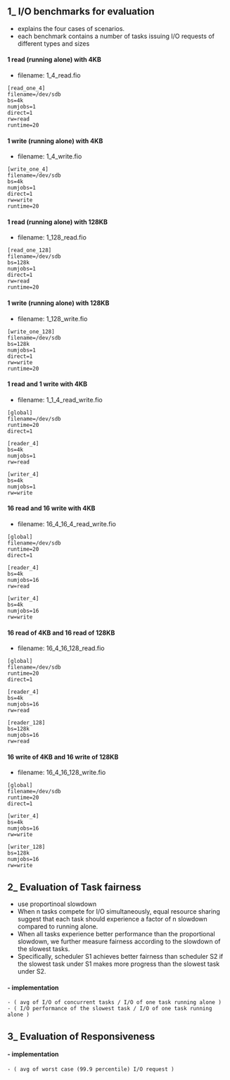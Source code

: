 ## 1_ I/O benchmarks for evaluation
- explains the four cases of scenarios.
- each benchmark contains a number of tasks issuing I/O requests of different types and sizes

#### 1 read (running alone) with 4KB
- filename: 1_4_read.fio

```
[read_one_4]
filename=/dev/sdb
bs=4k
numjobs=1
direct=1
rw=read
runtime=20

```

#### 1 write (running alone) with 4KB
- filename: 1_4_write.fio

```
[write_one_4]
filename=/dev/sdb
bs=4k
numjobs=1
direct=1
rw=write
runtime=20

```

#### 1 read (running alone) with 128KB
- filename: 1_128_read.fio

```
[read_one_128]
filename=/dev/sdb
bs=128k
numjobs=1
direct=1
rw=read
runtime=20

```

#### 1 write (running alone) with 128KB
- filename: 1_128_write.fio

```
[write_one_128]
filename=/dev/sdb
bs=128k
numjobs=1
direct=1
rw=write
runtime=20

```



#### 1 read and 1 write with 4KB
- filename: 1_1_4_read_write.fio

```
[global]
filename=/dev/sdb
runtime=20
direct=1

[reader_4]
bs=4k
numjobs=1
rw=read

[writer_4]
bs=4k
numjobs=1
rw=write

```

#### 16 read and 16 write with 4KB
- filename: 16_4_16_4_read_write.fio

```
[global]
filename=/dev/sdb
runtime=20
direct=1

[reader_4]
bs=4k
numjobs=16
rw=read

[writer_4]
bs=4k
numjobs=16
rw=write

```

#### 16 read of 4KB and 16 read of 128KB  
- filename: 16_4_16_128_read.fio

```
[global]
filename=/dev/sdb
runtime=20
direct=1

[reader_4]
bs=4k
numjobs=16
rw=read

[reader_128]
bs=128k
numjobs=16
rw=read

```

#### 16 write of 4KB and 16 write of 128KB
- filename: 16_4_16_128_write.fio

```
[global]
filename=/dev/sdb
runtime=20
direct=1

[writer_4]
bs=4k
numjobs=16
rw=write

[writer_128]
bs=128k
numjobs=16
rw=write

```



## 2_ Evaluation of Task fairness
- use proportinoal slowdown
- When n tasks compete for I/O simultaneously, equal resource sharing suggest that each task should experience a factor of n slowdown compared to running alone.
- When all tasks experience better performance than the proportional slowdown, we further measure fairness according to the slowdown of the slowest tasks.
- Specifically, scheduler S1 achieves better fairness than scheduler S2 if the slowest task under S1 makes more progress than the slowest task under S2.


#### - implementation
```
- ( avg of I/O of concurrent tasks / I/O of one task running alone )
- ( I/O performance of the slowest task / I/O of one task running alone )
```


## 3_ Evaluation of Responsiveness

#### - implementation
```
- ( avg of worst case (99.9 percentile) I/O request )
```
